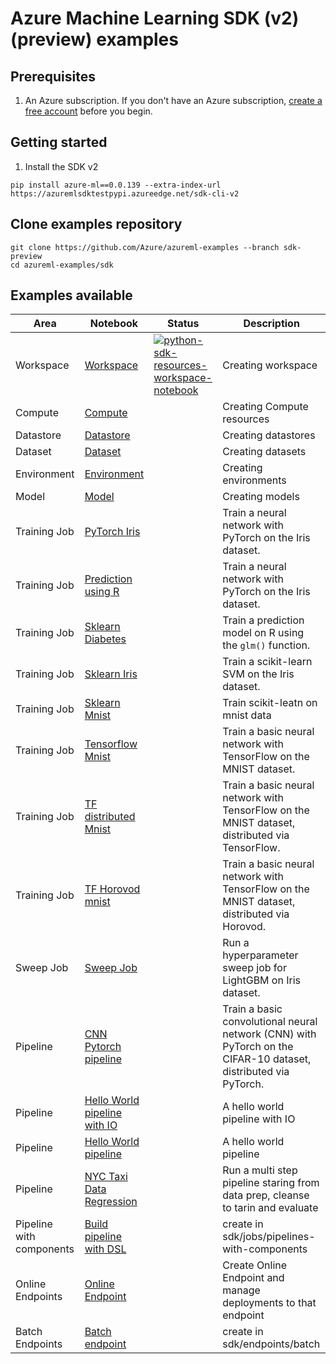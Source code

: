 # Azure Machine Learning SDK (v2) (preview) examples

## Prerequisites

1. An Azure subscription. If you don't have an Azure subscription, [create a free account](https://aka.ms/AMLFree) before you begin.

## Getting started

1. Install the SDK v2

```terminal
pip install azure-ml==0.0.139 --extra-index-url  https://azuremlsdktestpypi.azureedge.net/sdk-cli-v2
```

## Clone examples repository

```SDK
git clone https://github.com/Azure/azureml-examples --branch sdk-preview
cd azureml-examples/sdk
```

## Examples available

|Area|Notebook|Status|Description|
|-|-|-|-|
|Workspace|[Workspace](resources/workspace/workspace.ipynb)|[![python-sdk-resources-workspace-notebook](https://github.com/Azure/azureml-examples/actions/workflows/python-sdk-resources-workspace-notebook.yml/badge.svg?branch=sdk-preview)](https://github.com/Azure/azureml-examples/actions/workflows/python-sdk-resources-workspace-notebook.yml)|Creating workspace|
|Compute|[Compute](resources/compute/compute.ipynb)| |Creating Compute resources|
|Datastore|[Datastore](resources/datastores/datastore.ipynb)| |Creating datastores|
|Dataset|[Dataset](assets/dataset/dataset.ipynb)| |Creating datasets|
|Environment|[Environment](assets/environment/environment.ipynb)| |Creating environments|
|Model|[Model](assets/model/model.ipynb)| |Creating models|
|Training Job|[PyTorch Iris](jobs/single-step/pytorch/iris/pytorch-iris.ipynb)| |Train a neural network with PyTorch on the Iris dataset.|
|Training Job|[Prediction using R](jobs/single-step/r/accidents/accident-prediction.ipynb)| |Train a neural network with PyTorch on the Iris dataset.|
|Training Job|[Sklearn Diabetes](jobs/single-step/scikit-learn/diabetes/sklearn-diabetes.ipynb)| |Train a prediction model on R using the `glm()` function.|
|Training Job|[Sklearn Iris](jobs/single-step/scikit-learn/iris/iris-scikit-learn.ipynb)| |Train a scikit-learn SVM on the Iris dataset.|
|Training Job|[Sklearn Mnist](jobs/single-step/scikit-learn/mnist/sklearn-mnist.ipynb)| |Train scikit-leatn on mnist data|
|Training Job|[Tensorflow Mnist](jobs/single-step/tensorflow/mnist/tensorflow-mnist.ipynb)| |Train a basic neural network with TensorFlow on the MNIST dataset.|
|Training Job|[TF distributed Mnist](jobs/single-step/tensorflow/mnist-distributed/tensorflow-mnist-distributed.ipynb)| |Train a basic neural network with TensorFlow on the MNIST dataset, distributed via TensorFlow.|
|Training Job|[TF Horovod mnist](jobs/single-step/tensorflow/mnist-distributed-horovod/tensorflow-mnist-distributed-horovod.ipynb)| |Train a basic neural network with TensorFlow on the MNIST dataset, distributed via Horovod.|
|Sweep Job|[Sweep Job](jobs/single-step/lightgbm/iris/lightgbm-iris-sweep.ipynb)| |Run a hyperparameter sweep job for LightGBM on Iris dataset.|
|Pipeline|[CNN Pytorch pipeline](jobs/pipelines/cifar-10/cifar-10-pipeline.ipynb)| |Train a basic convolutional neural network (CNN) with PyTorch on the CIFAR-10 dataset, distributed via PyTorch.|
|Pipeline|[Hello World pipeline with IO](jobs/pipelines/helloworld/hello-world-io.ipynb)| |A hello world pipeline with IO|
|Pipeline|[Hello World pipeline](jobs/pipelines/helloworld/hello-world.ipynb)| |A hello world pipeline|
|Pipeline|[NYC Taxi Data Regression](jobs/pipelines/nyc-taxi/nyc-taxi.ipynb)| |Run a multi step pipeline staring from data prep, cleanse to tarin and evaluate|
|Pipeline with components|[Build pipeline with DSL](jobs/pipelines-with-components/pipeline-dsl-example.ipynb)| |create in sdk/jobs/pipelines-with-components|
|Online Endpoints|[Online Endpoint](https://github.com/Azure/azureml-examples/blob/sdk-preview/sdk/endpoints/online/sample/online-inferencing-sample.ipynb)| |Create Online Endpoint and manage deployments to that endpoint|
|Batch Endpoints|[Batch endpoint](https://github.com/Azure/azureml-examples/blob/sdk-preview/sdk/endpoints/batch/mnist-nonmlflow.ipynb)| |create in sdk/endpoints/batch|Create a batch endpoint and deploy a model to the endpoint|

